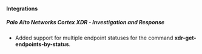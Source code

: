 

#### Integrations

##### Palo Alto Networks Cortex XDR - Investigation and Response

- Added support for multiple endpoint statuses for the command **xdr-get-endpoints-by-status**.

